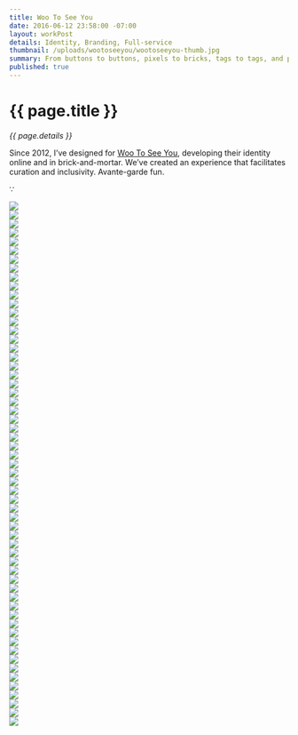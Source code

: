 ```yaml
---
title: Woo To See You
date: 2016-06-12 23:58:00 -07:00
layout: workPost
details: Identity, Branding, Full-service
thumbnail: /uploads/wootoseeyou/wootoseeyou-thumb.jpg
summary: From buttons to buttons, pixels to bricks, tags to tags, and picks to picks.
published: true
---
```


<div class="mw-900  bp1-u-textAlign-center  u-mar-auto  u-mar-b05">
    <h1 class="u-noMargin u-mar-b01">{{ page.title }}</h1>
    <p class="as-h5  u-mar-b05"><em>{{ page.details }}</em></p>
    <p class="as-h3">Since 2012, I’ve designed for <a href="http://wootoseeyou.com/">Woo To See You</a>, developing their identity online and in brick-and-mortar. We’ve created an experience that facilitates curation and inclusivity. Avante-garde fun.</p>
    <p class="as-h5  u-textAlign-center  u-mar-b05">&#8757;</p>
</div>

<div class="Grid  Grid--withGutters">
    <div class="Grid-cell  u-size1of1">
        <img src="/uploads/wootoseeyou/wootoseeyou-hero.jpg"/>
    </div>
    <div class="Grid-cell  u-size1of4">
        <img src="/uploads/wootoseeyou/wootoseeyou-brand-grid.jpg"/>
    </div>
    <div class="Grid-cell  u-size1of4">
        <img src="/uploads/wootoseeyou/wootoseeyou-brand-grid-1.jpg"/>
    </div>
    <div class="Grid-cell  u-size1of4">
        <img src="/uploads/wootoseeyou/wootoseeyou-brand-grid-2.jpg"/>
    </div>
    <div class="Grid-cell  u-size1of4">
        <img src="/uploads/wootoseeyou/wootoseeyou-brand-grid-3.jpg"/>
    </div>
    <div class="Grid-cell  u-size1of4">
        <img src="/uploads/wootoseeyou/wootoseeyou-brand-grid-4.jpg"/>
    </div>
    <div class="Grid-cell  u-size1of4">
        <img src="/uploads/wootoseeyou/wootoseeyou-brand-grid-5.jpg"/>
    </div>
    <div class="Grid-cell  u-size1of4">
        <img src="/uploads/wootoseeyou/wootoseeyou-brand-grid-6.jpg"/>
    </div>
    <div class="Grid-cell  u-size1of4">
        <img src="/uploads/wootoseeyou/wootoseeyou-brand-grid-7.jpg"/>
    </div>
    <div class="Grid-cell  u-size1of2">
        <img src="/uploads/wootoseeyou/wootoseeyou-builds-2.jpg"/>
    </div>
    <div class="Grid-cell  u-size1of2">
        <img src="/uploads/wootoseeyou/wootoseeyou-builds-1.jpg"/>
    </div>
    <div class="Grid-cell  u-size1of2">
        <img src="/uploads/wootoseeyou/wootoseeyou-builds-4.jpg"/>
    </div>
    <div class="Grid-cell  u-size1of2">
        <img src="/uploads/wootoseeyou/wootoseeyou-builds-5.jpg"/>
    </div>
    <div class="Grid-cell  u-size1of2">
        <img src="/uploads/wootoseeyou/wootoseeyou-builds.jpg"/>
    </div>
    <div class="Grid-cell  u-size1of2">
        <img src="/uploads/wootoseeyou/wootoseeyou-builds-3.jpg"/>
    </div>
    <div class="Grid-cell  u-size1of4">
        <img src="/uploads/wootoseeyou/wootoseeyou-builds-26.jpg"/>
    </div>
    <div class="Grid-cell  u-size1of4">
        <img src="/uploads/wootoseeyou/wootoseeyou-builds-24.jpg"/>
    </div>
    <div class="Grid-cell  u-size1of2">
        <img src="/uploads/wootoseeyou/wootoseeyou-builds-25.jpg"/>
    </div>
    <div class="Grid-cell  u-size1of4">
        <img src="/uploads/wootoseeyou/wootoseeyou-builds-6.jpg"/>
    </div>
    <div class="Grid-cell  u-size1of4">
        <img src="/uploads/wootoseeyou/wootoseeyou-builds-9.jpg"/>
    </div>
    <div class="Grid-cell  u-size1of4">
        <img src="/uploads/wootoseeyou/wootoseeyou-builds-7.jpg"/>
    </div>
    <div class="Grid-cell  u-size1of4">
        <img src="/uploads/wootoseeyou/wootoseeyou-builds-8.jpg"/>
    </div>
    <div class="Grid-cell  u-size1of4">
        <img src="/uploads/wootoseeyou/wootoseeyou-builds-12.jpg"/>
    </div>
    <div class="Grid-cell  u-size1of4">
        <img src="/uploads/wootoseeyou/wootoseeyou-builds-11.jpg"/>
    </div>
    <div class="Grid-cell  u-size1of4">
        <img src="/uploads/wootoseeyou/wootoseeyou-builds-13.jpg"/>
    </div>
    <div class="Grid-cell  u-size1of4">
        <img src="/uploads/wootoseeyou/wootoseeyou-builds-14.jpg"/>
    </div>
    <div class="Grid-cell  u-size1of3">
        <img src="/uploads/wootoseeyou/wootoseeyou-builds-17.jpg"/>
    </div>
    <div class="Grid-cell  u-size1of3">
        <img src="/uploads/wootoseeyou/wootoseeyou-builds-16.jpg"/>
    </div>
    <div class="Grid-cell  u-size1of3">
        <img src="/uploads/wootoseeyou/wootoseeyou-builds-15.jpg"/>
    </div>
    <div class="Grid-cell  u-size1of3">
        <img src="/uploads/wootoseeyou/wootoseeyou-builds-18.jpg"/>
    </div>
    <div class="Grid-cell  u-size1of3">
        <img src="/uploads/wootoseeyou/wootoseeyou-builds-19.jpg"/>
    </div>
    <div class="Grid-cell  u-size1of3">
        <img src="/uploads/wootoseeyou/wootoseeyou-builds-20.jpg"/>
    </div>
    <div class="Grid-cell  u-size1of4">
        <img src="/uploads/wootoseeyou/wootoseeyou-builds-21.jpg"/>
    </div>
    <div class="Grid-cell  u-size1of4">
        <img src="/uploads/wootoseeyou/wootoseeyou-builds-22.jpg"/>
    </div>
    <div class="Grid-cell  u-size1of4">
        <img src="/uploads/wootoseeyou/wootoseeyou-builds-23.jpg"/>
    </div>
    <div class="Grid-cell  u-size1of4">
        <img src="/uploads/wootoseeyou/wootoseeyou-builds-10.jpg"/>
    </div>
    <div class="Grid-cell  u-size1of1">
        <img src="/uploads/wootoseeyou/wootoseeyou-spaces-1.jpg"/>
    </div>
    <div class="Grid-cell  u-size1of2">
        <img src="/uploads/wootoseeyou/wootoseeyou-spaces.jpg"/>
    </div>
    <div class="Grid-cell  u-size1of2">
        <img src="/uploads/wootoseeyou/wootoseeyou-spaces-2.jpg"/>
    </div>
    <div class="Grid-cell  u-size1of2">
        <img src="/uploads/wootoseeyou/wootoseeyou-spaces-3.jpg"/>
    </div>
    <div class="Grid-cell  u-size1of2">
        <img src="/uploads/wootoseeyou/wootoseeyou-spaces-4.jpg"/>
    </div>
    <div class="Grid-cell  u-size1of2">
        <div class="Grid  Grid--withGutters">
            <div class="Grid-cell  u-size1of2">
                <img src="/uploads/wootoseeyou/wootoseeyou-spaces-10.jpg"/>
            </div>
            <div class="Grid-cell  u-size1of2">
                <img src="/uploads/wootoseeyou/wootoseeyou-spaces-8.jpg"/>
            </div>
            <div class="Grid-cell  u-size1of2">
                <img src="/uploads/wootoseeyou/wootoseeyou-spaces-6.jpg"/>
            </div>
            <div class="Grid-cell  u-size1of2">
                <img src="/uploads/wootoseeyou/wootoseeyou-spaces-5.jpg"/>
            </div>
        </div>
    </div>
    <div class="Grid-cell  u-size1of2">
        <img src="/uploads/wootoseeyou/wootoseeyou-spaces-9.jpg"/>
    </div>
    <div class="Grid-cell  u-size1of2">
        <img src="/uploads/wootoseeyou/wootoseeyou-spaces-7.jpg"/>
    </div>
    <div class="Grid-cell  u-size1of2">
        <img src="/uploads/wootoseeyou/wootoseeyou-spaces-11.jpg"/>
    </div>
    <div class="Grid-cell  u-size3of4">
        <img src="/uploads/wootoseeyou/wootoseeyou-people.jpg"/>
    </div>
    <div class="Grid-cell  u-size1of4">
        <img src="/uploads/wootoseeyou/wootoseeyou-people-5.jpg"/>
    </div>
    <div class="Grid-cell  u-size1of4">
        <img src="/uploads/wootoseeyou/wootoseeyou-people-6.jpg"/>
    </div>
    <div class="Grid-cell  u-size1of4">
        <img src="/uploads/wootoseeyou/wootoseeyou-people-7.jpg"/>
    </div>
    <div class="Grid-cell  u-size1of4">
        <img src="/uploads/wootoseeyou/wootoseeyou-people-9.jpg"/>
    </div>
    <div class="Grid-cell  u-size1of4">
        <img src="/uploads/wootoseeyou/wootoseeyou-people-10.jpg"/>
    </div>
    <div class="Grid-cell  u-size1of2">
        <img src="/uploads/wootoseeyou/wootoseeyou-people-1.jpg"/>
    </div>
    <div class="Grid-cell  u-size1of2">
        <img src="/uploads/wootoseeyou/wootoseeyou-people-2.jpg"/>
    </div>
    <div class="Grid-cell  u-size1of3">
        <img src="/uploads/wootoseeyou/wootoseeyou-people-3.jpg"/>
    </div>
    <div class="Grid-cell  u-size1of3">
        <img src="/uploads/wootoseeyou/wootoseeyou-people-8.jpg"/>
    </div>
    <div class="Grid-cell  u-size1of3">
        <img src="/uploads/wootoseeyou/wootoseeyou-people-4.jpg"/>
    </div>
</div>